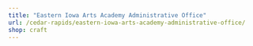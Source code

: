 ```yaml
---
title: "Eastern Iowa Arts Academy Administrative Office"
url: /cedar-rapids/eastern-iowa-arts-academy-administrative-office/
shop: craft
---
```

